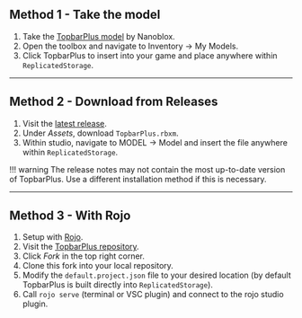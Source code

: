 ## Method 1 - Take the model
1. Take the [TopbarPlus model](https://www.roblox.com/library/6311707237/TopbarPlus) by Nanoblox.
2. Open the toolbox and navigate to Inventory -> My Models.
3. Click TopbarPlus to insert into your game and place anywhere within ``ReplicatedStorage``. 

-------------------------------------

## Method 2 - Download from Releases
1. Visit the [latest release](https://github.com/1ForeverHD/TopbarPlus/releases/latest).
2. Under *Assets*, download ``TopbarPlus.rbxm``.
3. Within studio, navigate to MODEL -> Model and insert the file anywhere within ``ReplicatedStorage``. 

!!! warning
    The release notes may not contain the most up-to-date version of TopbarPlus. Use a different installation method if this is necessary.

-------------------------------------

## Method 3 - With Rojo
1. Setup with [Rojo](https://rojo.space/).
2. Visit the [TopbarPlus repository](https://github.com/1ForeverHD/TopbarPlus).
3. Click *Fork* in the top right corner.
4. Clone this fork into your local repository.
5. Modify the ``default.project.json`` file to your desired location (by default TopbarPlus is built directly into ``ReplicatedStorage``).
6. Call ``rojo serve`` (terminal or VSC plugin) and connect to the rojo studio plugin.